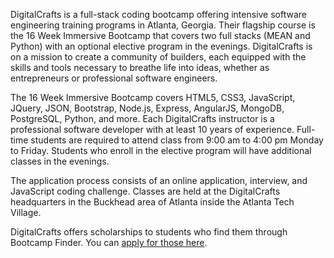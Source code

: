 DigitalCrafts is a full-stack coding bootcamp offering intensive software engineering training programs in Atlanta, Georgia. Their flagship course is the 16 Week Immersive Bootcamp that covers two full stacks (MEAN and Python) with an optional elective program in the evenings. DigitalCrafts is on a mission to create a community of builders, each equipped with the skills and tools necessary to breathe life into ideas, whether as entrepreneurs or professional software engineers.

The 16 Week Immersive Bootcamp covers HTML5, CSS3, JavaScript, JQuery, JSON, Bootstrap, Node.js, Express, AngularJS, MongoDB, PostgreSQL, Python, and more. Each DigitalCrafts instructor is a professional software developer with at least 10 years of experience. Full-time students are required to attend class from 9:00 am to 4:00 pm Monday to Friday. Students who enroll in the elective program will have additional classes in the evenings.

The application process consists of an online application, interview, and JavaScript coding challenge. Classes are held at the DigitalCrafts headquarters in the Buckhead area of Atlanta inside the Atlanta Tech Village.

DigitalCrafts offers scholarships to students who find them through Bootcamp Finder. You can <a href="https://digitalcrafts.typeform.com/to/kbYtyy" rel="nofollow" target="_blank">apply for those here</a>.
